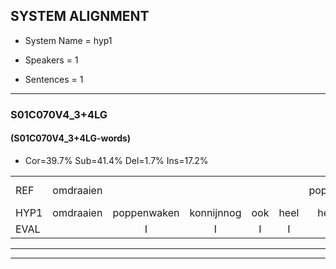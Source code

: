 
## SYSTEM ALIGNMENT

- System Name = hyp1

- Speakers = 1

- Sentences = 1

---

### S01C070V4_3+4LG

#### (S01C070V4_3+4LG-words)

- Cor=39.7%	Sub=41.4%	Del=1.7%	Ins=17.2%

|  |  |  |  |  |  |  |  |  |  |  |  |  |  |  |  |  |  |  |  |  |  |  |  |  |  |  |  |  |  |  |  |  |  |  |  |  |  |  |  |  |  |  |  |  |  |  |  |  |  |  |  |  |  |  |  |  |  |  |
|:--- |:---:|:---:|:---:|:---:|:---:|:---:|:---:|:---:|:---:|:---:|:---:|:---:|:---:|:---:|:---:|:---:|:---:|:---:|:---:|:---:|:---:|:---:|:---:|:---:|:---:|:---:|:---:|:---:|:---:|:---:|:---:|:---:|:---:|:---:|:---:|:---:|:---:|:---:|:---:|:---:|:---:|:---:|:---:|:---:|:---:|:---:|:---:|:---:|:---:|:---:|:---:|:---:|:---:|:---:|:---:|:---:|:---:|:---:|
| REF | omdraaien |  |  |  |  | poppenwagen | konijnenhok | * | elastiekje | * | * | ruziemaken | teddybeer | dierentuin | paddenstoelen | verstoppertje | wasmachine |  | fototoestel | * | toiletpapier | * | vrachtwagen | buurmannen*(buurman) | vogelkooi | olifant | * | schommelen | iedereen | schoenenwinkel*(schoenwinkel) | * | knutselen | ophangen | verjaardag | sprookjesboek |  | tandenborstel | lucifer | slaapkamer | achterdeur | ziekenhuis | nieuwsgierig | afblijven | kabouter |  |  | washandje | sneeuwwitje | * | goeiendag | vakantie |  |  | limonade | autorijden | eindelijk | familie | chocolade |
| HYP1 | omdraaien | poppenwaken | konnijnnog | ook | heel | helastiekje | reuzen | reuie | maak | ruzie | maken | deddibeer | dierenterm | padden | stoelen | verstopperdje | wasmachine | votetoestel | tox | toilek | papier | fo | vrachtwagen | buurman | vogelkooi | olifant |  | schommelen | iedereen | schoenwinkel | u | knutselen | ophangen | verjaardag | sprookjesboek | tande | borstel | lucifer | slaapkamer | achterdeur | ziekenhuis | nieuwsgierig | afblijven | kabouter | was | handje | sneeen | wietje | g | goeiemiddag | vakantie | liemer | na | de | autorijden | eindelijk | familie | chocolade |
| EVAL |  | I | I | I | I | S | S | S | S | S | S | S | S | S | S | S |  | I | S | S | S | S |  | S |  |  | D |  |  | S | S |  |  |  |  | I | S |  |  |  |  |  |  |  | I | I | S | S | S | S |  | I | I | S |  |  |  |  |
---

---
